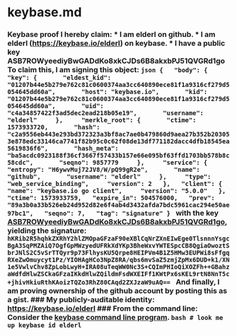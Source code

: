 # keybase.md
### Keybase proof  I hereby claim:    * I am elderl on github.   * I am elderl (https://keybase.io/elderl) on keybase.   * I have a public key ASB7ROWyeediyBwGADdKo8xkCJDs6B8akxbPJ51QVGRd1go  To claim this, I am signing this object:  ```json {   "body": {     "key": {       "eldest_kid": "01207b44e5b279e762c81c0600374aa3cc640890ece81f1a9316cf279d5054645dd60a",       "host": "keybase.io",       "kid": "01207b44e5b279e762c81c0600374aa3cc640890ece81f1a9316cf279d5054645dd60a",       "uid": "c4a34857422f3ad5dec2ead218b05e19",       "username": "elderl"     },     "merkle_root": {       "ctime": 1573933720,       "hash": "c2a9556eb443e293bd372323a3bf8ac7ae0b479860d9aea27b352b203053e878edc33146ca7741f82b95c0c62f08de13df771182dacc4dfb18545ea5619836f6",       "hash_meta": "ba5acdc0923188f36cf3667f57433b157e66e095bf63ffd1703bb578b8c58cdc",       "seqno": 9857779     },     "service": {       "entropy": "H6ywvMuj72JV8/W/pQ99gR2e",       "name": "github",       "username": "elderl"     },     "type": "web_service_binding",     "version": 2   },   "client": {     "name": "keybase.io go client",     "version": "5.0.0"   },   "ctime": 1573933759,   "expire_in": 504576000,   "prev": "89a3b0a33b526eb24d952d82e6f4ab4d3432afda7bdc5961cac294e50ae97bc1",   "seqno": 7,   "tag": "signature" } ```  with the key [ASB7ROWyeediyBwGADdKo8xkCJDs6B8akxbPJ51QVGRd1go](https://keybase.io/elderl), yielding the signature:  ``` hKRib2R5hqhkZXRhY2hlZMOpaGFzaF90eXBlCqNrZXnEIwEge0TlsnnnYsgcBgA3SqPMZAiQ7OgfGpMWzyedUFRkXdYKp3BheWxvYWTESpcCB8QgiaOwoztSbrJNlS2C5vSrTTQyr9p73FlhysKU5Qrpe8HEIPVm4B1Z5HMw3EUPWi8sFfgqRXeZwOmuycyt1Pz/YIOHAgHCo3NpZ8RA/qbs6mvSaZ5zmjZpMx6DUD+k1/XN1e5VwlvChv8ZpLobLwyH+IRA08uTeqWW0Nc3S+CQImPHIoQiXOZFh++GBahzaWdfdHlwZSCkaGFzaIKkdHlwZQildmFsdWXEIFf1KWtPx6sKEL9rtN8NnT5c+jhivHkiuRthKAoizTQZo3RhZ80CAqd2ZXJzaW9uAQ==  ```  And finally, I am proving ownership of the github account by posting this as a gist.  ### My publicly-auditable identity:  https://keybase.io/elderl  ### From the command line:  Consider the [keybase command line program](https://keybase.io/download).  ```bash # look me up keybase id elderl ```
